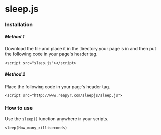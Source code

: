 # sleep.js

### Installation

##### Method 1
Download the file and place it in the directory your page is in and then put the following code in your page's header tag.

`<script src="sleep.js"></script>`

##### Method 2
Place the following code in your page's header tag.

`<script src="http://www.reapyr.com/sleepjs/sleep.js">`


### How to use

Use the `sleep()` function anywhere in your scripts.

`sleep(How_many_milliseconds)`
